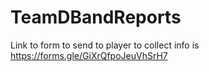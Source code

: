 # TeamDBandReports

Link to form to send to player to collect info is
https://forms.gle/GiXrQfpoJeuVhSrH7
